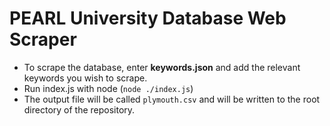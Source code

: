 # PEARL University Database Web Scraper

- To scrape the database, enter **keywords.json** and add the relevant keywords you wish to scrape.
- Run index.js with node (`node ./index.js`)
- The output file will be called `plymouth.csv` and will be written to the root directory of the repository.